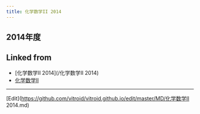 ```yaml
---
title: 化学数学II 2014
---
```


## 2014年度

<!-- [](http://theochem.chem.okayama-u.ac.jp/vitroid/化学数学II 2014/2014-02-03problem14 answers.pages) -->


## Linked from

* [化学数学II 2014](/化学数学II 2014)
* [化学数学II](/化学数学II)


----

[Edit](https://github.com/vitroid/vitroid.github.io/edit/master/MD/化学数学II 2014.md)


